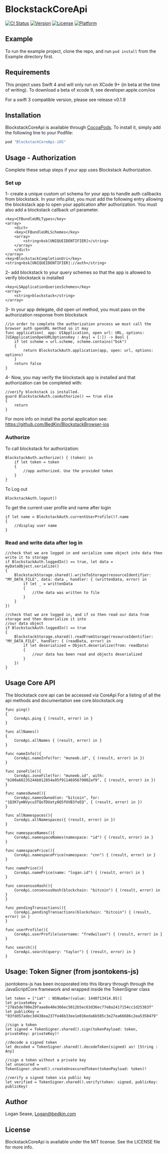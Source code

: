 # BlockstackCoreApi

[![CI Status](http://img.shields.io/travis/lsease@gmail.com/BlockstackCoreApi.svg?style=flat)](https://travis-ci.org/lsease@gmail.com/BlockstackCoreApi)
[![Version](https://img.shields.io/cocoapods/v/BlockstackCoreApi.svg?style=flat)](http://cocoapods.org/pods/BlockstackCoreApi)
[![License](https://img.shields.io/cocoapods/l/BlockstackCoreApi.svg?style=flat)](http://cocoapods.org/pods/BlockstackCoreApi)
[![Platform](https://img.shields.io/cocoapods/p/BlockstackCoreApi.svg?style=flat)](http://cocoapods.org/pods/BlockstackCoreApi)

## Example

To run the example project, clone the repo, and run `pod install` from the Example directory first.

## Requirements

This project uses Swift 4 and will only run on XCode 9+ (in beta at the time of writing). To download a beta of xcode 9, see developer.apple.com/ios

For a swift 3 compatible version, please see release v0.1.9


## Installation

BlockstackCoreApi is available through [CocoaPods](http://cocoapods.org). To install
it, simply add the following line to your Podfile:

```ruby
pod "BlockstackCoreApi-iOS"
```

## Usage - Authorization
Complete these setup steps if your app uses Blockstack Authorization.

### Set up

1- create a unique custom url schema for your app to handle auth callbacks from blockstack.
In your info.plist, you must add the following entry allowing the blockstack app to open your application after authorization.
You must also add a blockstack callback url parameter.
```
<key>CFBundleURLTypes</key>
<array>
    <dict>
    <key>CFBundleURLSchemes</key>
    <array>
        <string>bsk[UNIQUEIDENTIFIER]</string>
    </array>
    </dict>
</array>
<key>BlockstackCompletionUri</key>
<string>bsk[UNIQUEIDENTIFIER]://auth</string>
```

2-  add blockstack to your query schemes so that the app is allowed to verify blockstack is installed
```
<key>LSApplicationQueriesSchemes</key>
<array>
    <string>blockstack</string>
</array>
```



3- In your app delegate, did open url method, you must pass on the authorization response from blockstack
```
//in order to complete the authorization process we must call the browser auth openURL method so it may
func application(_ app: UIApplication, open url: URL, options: [UIApplicationOpenURLOptionsKey : Any] = [:]) -> Bool {
    if let scheme = url.scheme, scheme.contains("bsk")
    {
        return BlockstackAuth.application(app, open: url, options: options)
    }
    return false
}
```

4- Now, you may verify the blockstack app is installed and that authorization can be completed with:
```
//verify blockstack is installed.
guard BlockstackAuth.canAuthorize() == true else
{
    return
}
```
For more info on install the portal application see: https://github.com/BedKin/BlockstackBrowser-ios

### Authorize
To call blockstack for authorization:
```
BlockstackAuth.authorize() { (token) in
    if let token = token
    {
        //app authorized. Use the provided token
    }
}
```

To Log out
```
BlockstackAuth.logout()
```

To get the current user profile and name after login
```
if let name = BlockstackAuth.currentUserProfile()?.name
{
    //display user name
}
```

### Read and write data after log in

```
//check that we are logged in and serialize some object into data then write it to storage
if BlockstackAuth.loggedIn() == true, let data = myDataObject.serialize()
{
    BlockstackStorage.shared().writeToStorage(resourceIdentifier: "MY_DATA_FILE", data: data , handler: { (writtenData, error) in
        if let _ = writtenData
        {
            //the data was written to file
        }
    }
})
```

```
//check that we are logged in, and if so then read our data from storage and then deserialize it into
//our data object
if BlockstackAuth.loggedIn() == true
{
    BlockstackStorage.shared().readFromStorage(resourceIdentifier: "MY_DATA_FILE", handler: { (readData, error) in
        if let deserialized = Object.deserialize(from: readData)
        {
            //our data has been read and objects deserialized
        }
    })
}
```


## Usage Core API

The blockstack core api can be accessed via CoreApi
For a listing of all the api methods and documentation see core.blockstack.org
```
func ping()
{
    CoreApi.ping { (result, error) in }
}

func allNames()
{
    CoreApi.allNames { (result, error) in }
}

func nameInfo(){
    CoreApi.nameInfo(for: "muneeb.id", { (result, error) in })
}

func zoneFile(){
    CoreApi.zoneFile(for: "muneeb.id", with: "b100a68235244b012854a95f9114695679002af9", { (result, error) in })
}

func namesOwned(){
    CoreApi.namesOwned(on: "bitcoin", for: "1Q3K7ymNVycu3TQoTDUaty8Q5fUVB3feEQ", { (result, error) in })
}

func allNamespaces(){
    CoreApi.allNamespaces({ (result, error) in })
}

func namespaceNames(){
    CoreApi.namespaceNames(namespace: "id") { (result, error) in }
}

func namespacePrice(){
    CoreApi.namespacePrice(namespace: "cnn") { (result, error) in }
}

func namePrice(){
    CoreApi.namePrice(name: "logan.id") { (result, error) in }
}

func consensusHash(){
    CoreApi.consensusHash(blockchain: "bitcoin") { (result, error) in }
}

func pendingTransactions(){
    CoreApi.pendingTransactions(blockchain: "bitcoin") { (result, error) in }
}

func userProfile(){
    CoreApi.userProfile(username: "fredwilson") { (result, error) in }
}

func search(){
    CoreApi.search(query: "taylor") { (result, error) in }
}
```

## Usage: Token Signer (from jsontokens-js)
jsontokens-js has been incoporated into this library through through the JavaScriptCore framework and wrapped inside the TokenSigner class

```
let token = ["iat" : NSNumber(value: 1440713414.85)]
let privateKey = "278a5de700e29faae8e40e366ec5012b5ec63d36ec77e8a2417154cc1d25383f"
let publicKey = "03fdd57adec3d438ea237fe46b33ee1e016eda6b585c3e27ea66686c2ea5358479"

//sign a token
let signed = TokenSigner.shared().sign(tokenPayload: token, privateKey: privateKey)!

//decode a signed token
let decoded = TokenSigner.shared().decodeToken(signed) as! [String : Any]

//sign a token without a private key
let unsecured = TokenSigner.shared().createUnsecuredToken(tokenPayload: token)!

//verify a signed token via public key
let verified = TokenSigner.shared().verify(token: signed, publicKey: publicKey)
```



## Author

Logan Sease, Logan@bedkin.com

## License

BlockstackCoreApi is available under the MIT license. See the LICENSE file for more info.
